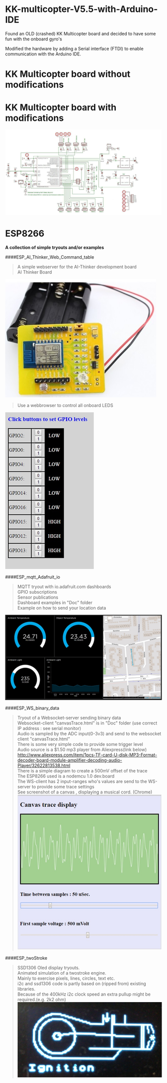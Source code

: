 # KK-multicopter-V5.5-with-Arduino-IDE

Found an OLD (crashed) KK Multicopter board and decided to have some fun with the onboard gyro's 

Modified the hardware by adding a Serial interface (FTDI) to enable communication with the Arduino IDE. 
# KK Multicopter board without modifications

# KK Multicopter board with modifications
![KK Modifications](Hardware/KK_arduino.jpg)  


# ESP8266  
**A collection of simple tryouts and/or examples**  

####ESP_AI_Thinker_Web_Command_table  
>   A simple webserver for the AI-Thinker development board  
>   AI Thinker Board  

![AI Thinker Board](https://github.com/jgmbrand/ESP8266/blob/master/ESP_AI_Thinker_Web_Command_table/Doc/AI_Thinker_Development_board.jpg)  

>   Use a webbrowser to control all onboard LEDS  

![AI Thinker Board](https://github.com/jgmbrand/ESP8266/blob/master/ESP_AI_Thinker_Web_Command_table/Doc/WebPage.jpg)  
  
  
####ESP_mqtt_Adafruit_io

>   MQTT tryout with io.adafruit.com dashboards  
>	  GPIO subscriptions  
>	  Sensor publications  
>	  Dashboard examples in "Doc" folder  
>	  Example on how to send your location data  

![](https://github.com/jgmbrand/ESP8266/blob/master/ESP_mqtt_Adafruit_io/Doc/Adafruit_MQTT_Dashboard.jpg)


####ESP_WS_binary_data

>   Tryout of a Websocket-server sending binary data  
>   Websocket-client "canvasTrace.html" is in "Doc" folder (use correct IP address : see serial monitor)  
>   Audio is sampled by the ADC input(0-3v3) and send to the websocket client "canvasTrace.html"  
>   There is some very simple code to provide some trigger level  
>   Audio source is a $1.50 mp3 player from Aliexpress(link below)   
>   http://www.aliexpress.com/item/1pcs-TF-card-U-disk-MP3-Format-decoder-board-module-amplifier-decoding-audio-Player/32622813538.html  
>   There is a simple diagram to create a 500mV offset of the trace  
>   The ESP8266 used is a nodemcu 1.0 dev.board  
>   The WS-client has 2 input-ranges who's values are send to the WS-server to provide some trace settings       
>   See screenshot of a canvas , displaying a musical cord. (Chrome)   
![](https://github.com/jgmbrand/ESP8266/blob/master/ESP_WS_binary_data/Doc/Cord.jpg)

####ESP_twoStroke

>   SSD1306 Oled display tryouts.  
>   Animated simulation of a twostroke engine.  
>   Mainly to exercise pixels, lines, circles, text  etc.  
>   i2c and ssd1306 code is partly based on (ripped from) existing libraries.  
>   Because of the 400kHz i2c clock speed an extra pullup might be required.(e.g. 2k2 ohm)  
![](https://github.com/jgmbrand/ESP8266/blob/master/ESP_twoStroke/Doc/screen.jpg)

